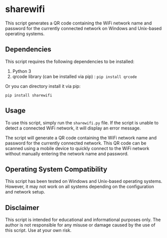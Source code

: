 # sharewifi

This script generates a QR code containing the WiFi network name and password for the currently connected network on Windows and Unix-based operating systems.

## Dependencies
This script requires the following dependencies to be installed:
1. Python 3
2. qrcode library (can be installed via pip) : ```pip install qrcode```

Or you can directory install it via pip:

```pip install sharewifi```

## Usage
To use this script, simply run the ```sharewifi.py``` file. If the script is unable to detect a connected WiFi network, it will display an error message.

The script will generate a QR code containing the WiFi network name and password for the currently connected network. This QR code can be scanned using a mobile device to quickly connect to the WiFi network without manually entering the network name and password.

## Operating System Compatibility

This script has been tested on Windows and Unix-based operating systems. However, it may not work on all systems depending on the configuration and network setup.

## Disclaimer
This script is intended for educational and informational purposes only. The author is not responsible for any misuse or damage caused by the use of this script. Use at your own risk.
